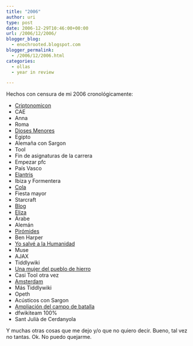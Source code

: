 ```yaml
---
title: "2006"
author: uri
type: post
date: 2006-12-29T10:46:00+00:00
url: /2006/12/2006/
blogger_blog:
  - enochrooted.blogspot.com
blogger_permalink:
  - /2006/12/2006.html
categories:
  - ollas
  - year in review

---
```

Hechos con censura de mi 2006 cronológicamente:

  * [Criptonomicon][1]
  * CAE
  * Anna
  * Roma
  * [Dioses Menores][2]
  * Egipto
  * Alemaña con Sargon
  * Tool
  * Fin de asignaturas de la carrera
  * Empezar pfc
  * País Vasco
  * [Elantris][3]
  * Ibiza y Formentera
  * [Cola][4]
  * Fiesta mayor
  * Starcraft
  * [Blog][5]
  * [Eliza][6]
  * Árabe
  * Alemán
  * [Pirómides][7]
  * Ben Harper
  * [Yo salvé a la Humanidad][8]
  * Muse
  * AJAX
  * Tiddlywiki
  * [Una mujer del pueblo de hierro][9]
  * Casi Tool otra vez
  * [Amsterdam][10]
  * Más Tiddlywiki
  * Opeth
  * Acústicos con Sargon
  * [Ampliación del campo de batalla][11]
  * dfwikiteam 100%
  * Sant Julià de Cerdanyola
</ul> 

Y muchas otras cosas que me dejo y/o que no quiero decir. Bueno, tal vez no tantas. Ok. No puedo quejarme.

 [1]: https://www.amazon.com/Cryptonomicon-Neal-Stephenson/dp/0060512806/sr=8-1/qid=1167390340/ref=pd_bbs_sr_1/002-8848666-4252860?ie=UTF8&s=books
 [2]: https://www.amazon.com/Small-Gods-Terry-Pratchett/dp/0061092177/sr=1-1/qid=1167390469/ref=pd_bbs_1/002-8848666-4252860?ie=UTF8&s=books
 [3]: https://www.amazon.com/Elantris-Brandon-Sanderson/dp/0765350378/sr=1-1/qid=1167390502/ref=pd_bbs_sr_1/002-8848666-4252860?ie=UTF8&s=books
 [4]: https://www.amazon.com/Cola-Irvine-Welsh/dp/8433970011/sr=1-3/qid=1167390427/ref=pd_bbs_sr_3/002-8848666-4252860?ie=UTF8&s=books
 [5]: https://enochrooted.blogspot.com/2006/09/tiempos-extraos.html
 [6]: https://enochrooted.blogspot.com/2006/09/how-to-comprar-felicidad.html
 [7]: https://enochrooted.blogspot.com/2006/09/pirmides.html
 [8]: https://enochrooted.blogspot.com/2006/09/yo-salv-la-humanidad.html
 [9]: https://enochrooted.blogspot.com/2006/11/ewoks-gigantes.html
 [10]: https://enochrooted.blogspot.com/2006/11/pequeo-respiro.html
 [11]: https://enochrooted.blogspot.com/2006/12/ampliacin-del-campo-de-batalla.html
